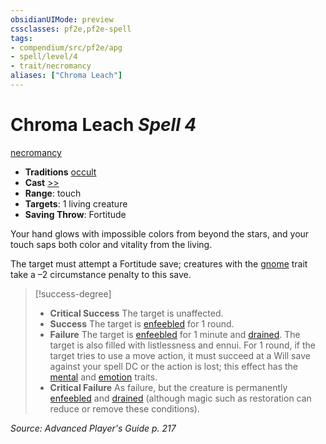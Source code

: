 ```yaml
---
obsidianUIMode: preview
cssclasses: pf2e,pf2e-spell
tags:
- compendium/src/pf2e/apg
- spell/level/4
- trait/necromancy
aliases: ["Chroma Leach"]
---
```

# Chroma Leach *Spell 4*   
[necromancy](rules/traits/necromancy.md "Necromancy School Trait")  

- **Traditions** [occult](rules/traits/occult.md "Occult Tradition Trait")
- **Cast** [>>](rules/core-rulebook/chapter-9-playing-the-game.md#Actions "Two-Action") 
- **Range**: touch
- **Targets**: 1 living creature
- **Saving Throw**: Fortitude

Your hand glows with impossible colors from beyond the stars, and your touch saps both color and vitality from the living.

The target must attempt a Fortitude save; creatures with the [gnome](rules/traits/gnome.md "Gnome Ancestry & Heritage Trait") trait take a –2 circumstance penalty to this save.

> [!success-degree] 
> - **Critical Success** The target is unaffected.
> - **Success** The target is [enfeebled](rules/conditions.md#Enfeebled) for 1 round.
> - **Failure** The target is [enfeebled](rules/conditions.md#Enfeebled) for 1 minute and [drained](rules/conditions.md#Drained). The target is also filled with listlessness and ennui. For 1 round, if the target tries to use a move action, it must succeed at a Will save against your spell DC or the action is lost; this effect has the [mental](rules/traits/mental.md "Mental Effect Trait") and [emotion](rules/traits/emotion.md "Emotion Effect Trait") traits.
> - **Critical Failure** As failure, but the creature is permanently [enfeebled](rules/conditions.md#Enfeebled) and [drained](rules/conditions.md#Drained) (although magic such as restoration can reduce or remove these conditions).

*Source: Advanced Player's Guide p. 217*